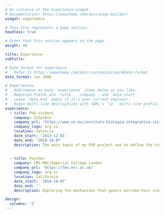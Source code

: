 ```yaml
---
# An instance of the Experience widget.
# Documentation: https://wowchemy.com/docs/page-builder/
widget: experience

# This file represents a page section.
headless: true

# Order that this section appears on the page.
weight: 40

title: Experience
subtitle:

# Date format for experience
#   Refer to https://wowchemy.com/docs/customization/#date-format
date_format: Jan 2006

# Experiences.
#   Add/remove as many `experience` items below as you like.
#   Required fields are `title`, `company`, and `date_start`.
#   Leave `date_end` empty if it's your current employer.
#   Begin multi-line descriptions with YAML's `|2-` multi-line prefix.
experience:
  - title: PhD student
    company: I2SysBio
    company_url: 'https://www.uv.es/instituto-biologia-integrativa-sistemas-i2sysbio/es/instituto-biologia-integrativa-sistemas-sysbio.html'
    company_logo: org-i2
    location: Valencia
    date_start: '2013-12-01'
    date_end: '2018-10-07'
    description: The main topic of my PhD project was to define the stability of microbiota with a mathematical model based on Taylor's Law, and how it is related to human health.
    
    
  - title: Postdoc
    company: LMS MRC/Imperial College London
    company_url: 'https://lms.mrc.ac.uk/'
    company_logo: org-ic
    location: California
    date_start: '2018-10-07'
    date_end: ''
    description: Exploring the mechanisms that govern microbe-host interactions.

design:
  columns: '2'
---
```

